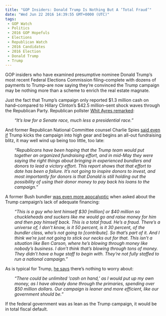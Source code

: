 ```yaml
---
title: "GOP Insiders: Donald Trump Is Nothing But A ‘Total Fraud’"
date: "Wed Jun 22 2016 14:39:55 GMT+0000 (UTC)"
tags: 
 - GOP Watch
 - Politics
 - 2016 GOP Hopefuls
 - Elections
 - Republican Watch
 - 2016 Candidates
 - 2016 Election
 - Donald Trump
 - Trump
---
```

<p><!--OffDef--></p><p><!--Ads1--></p><p>GOP insiders who have examined presumptive nominee Donald Trump&#x2019;s most recent Federal Elections Commission filing&#x2013;complete with dozens of payments to Trump&#x2013;are now saying they&#x2019;re convinced the Trump campaign may be nothing more than a scheme to enrich the real estate magnate.</p><p>Just the fact that Trump&#x2019;s campaign only reported $1.3 million cash on hand&#x2013;compared to Hillary Clinton&#x2019;s $42.5 million&#x2013;sent shock waves through the Republican Party.&#xA0;Republican pollster <a href="http://www.politico.com/story/2016/06/donald-trump-money-republicans-224607" onclick="__gaTracker(&apos;send&apos;, &apos;event&apos;, &apos;outbound-article&apos;, &apos;http://www.politico.com/story/2016/06/donald-trump-money-republicans-224607&apos;, &apos;Whit Ayres remarked&apos;);" target="_blank">Whit Ayres remarked</a>:</p><p style="padding-left: 30px;"><em>&#x201C;It&#x2019;s low for a Senate race, much less a presidential race.&#x201D;</em></p><p>And former Republican National Committee counsel Charlie Spies <a href="http://www.politico.com/story/2016/06/donald-trump-money-republicans-224607" onclick="__gaTracker(&apos;send&apos;, &apos;event&apos;, &apos;outbound-article&apos;, &apos;http://www.politico.com/story/2016/06/donald-trump-money-republicans-224607&apos;, &apos;said even if&apos;);" target="_blank">said even if</a> Trump kicks the campaign into high gear and begins an all-out fundraising blitz, it may well wind up being too little, too late:</p><p style="padding-left: 30px;"><em>&#x201C;Republicans have been hoping that the Trump team would put together an organized fundraising effort, and in mid-May they were saying the right things about bringing in experienced bundlers and donors to lead a victory effort. This report shows that that effort to date has been a failure. It&#x2019;s not going to inspire donors to invest, and most importantly for donors is that Donald is still holding out the possibility of using their donor money to pay back his loans to the campaign.&#x201D;</em></p><p>A former Bush bundler&#xA0;<a href="http://www.politico.com/story/2016/06/donald-trump-money-republicans-224607" onclick="__gaTracker(&apos;send&apos;, &apos;event&apos;, &apos;outbound-article&apos;, &apos;http://www.politico.com/story/2016/06/donald-trump-money-republicans-224607&apos;, &apos;was even more apocalyptic&apos;);" target="_blank">was even more apocalyptic</a> when asked about the Trump campaign&#x2019;s lack of adequate financing:</p><p style="padding-left: 30px;"><em>&#x201C;This is a guy who lent himself $30 [million] or $40 million so chuckleheads and suckers like me would go and raise money for him and then pay himself back. This is a total fraud. He&#x2019;s a fraud. There&#x2019;s a universe of, I don&#x2019;t know, is it 50 percent, is it 30 percent, of the bundler class, who&#x2019;s not going to [contribute]. So that&#x2019;s part of it. And I think we&#x2019;re just not going to stick our necks out for that. This isn&#x2019;t a situation like Ben Carson, where he&#x2019;s blowing through money like nobody&#x2019;s business. I don&#x2019;t think that&#x2019;s blowing through tons of money. They didn&#x2019;t have a huge staff to begin with. They&#x2019;re not fully staffed to run a national campaign.&#x201D;</em></p><p>As is typical for Trump, <a href="http://www.politico.com/story/2016/06/donald-trump-money-republicans-224607" onclick="__gaTracker(&apos;send&apos;, &apos;event&apos;, &apos;outbound-article&apos;, &apos;http://www.politico.com/story/2016/06/donald-trump-money-republicans-224607&apos;, &apos;he says&apos;);" target="_blank">he says</a> there&#x2019;s nothing to worry about:</p><p style="padding-left: 30px;"><em>&#x201C;There could be unlimited &#x2018;cash on hand,&#x2019; as I would put up my own money, as I have already done through the primaries, spending over $50 million dollars. Our campaign is leaner and more efficient, like our government should be.&#x201D;</em></p><p><!--Ads2--></p><p>If the federal government was as lean as the Trump campaign, it would be in total fiscal default.</p>